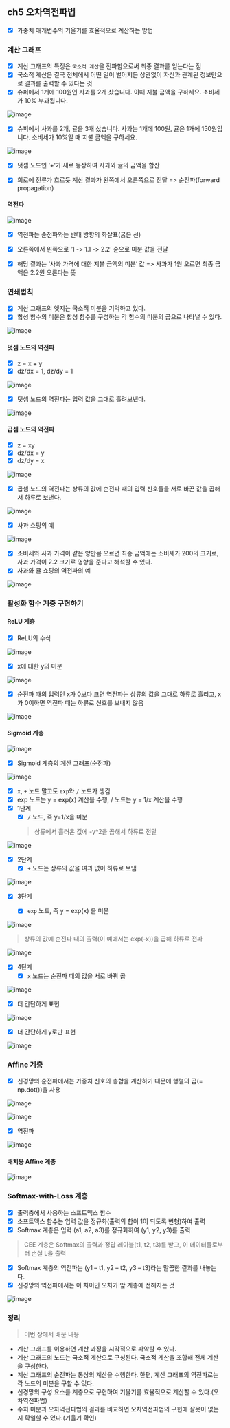 ## ch5 오차역전파법
- [x] 가중치 매개변수의 기울기를 효율적으로 계산하는 방법

### 계산 그래프

- [x] 계산 그래프의 특징은 `국소적 계산`을 전파함으로써 최종 결과를 얻는다는 점
- [x] 국소적 계산은 결국 전체에서 어떤 일이 벌어지든 상관없이 자신과 관계된 정보만으로 결과를 출력할 수 있다는 것  
- [x] 슈퍼에서 1개에 100원인 사과를 2개 샀습니다. 이때 지불 금액을 구하세요. 소비세가 10% 부과됩니다.

![image](https://user-images.githubusercontent.com/83503188/161944024-1b9cffd5-8a62-4963-8c3c-802aeca4dc1c.png)

- [x] 슈퍼에서 사과를 2개, 귤을 3개 샀습니다. 사과는 1개에 100원, 귤은 1개에 150원입니다. 소비세가 10%일 때 지불 금액을 구하세요.

![image](https://user-images.githubusercontent.com/83503188/161944032-0700a50a-fd6f-4f1e-ab91-ce1961aa8e81.png)
- [x] 덧셈 노드인 ‘+’가 새로 등장하여 사과와 귤의 금액을 합산
- [x] 회로에 전류가 흐르듯 계산 결과가 왼쪽에서 오른쪽으로 전달 => 순전파(forward propagation)



#### 역전파

![image](https://user-images.githubusercontent.com/83503188/161944039-fc9c7538-2fad-427b-84bf-29db871621b1.png)

- [x] 역전파는 순전파와는 반대 방향의 화살표(굵은 선)
- [x] 오른쪽에서 왼쪽으로 ‘1 -> 1.1 -> 2.2’ 순으로 미분 값을 전달
- [x] 해당 결과는 ‘사과 가격에 대한 지불 금액의 미분’ 값 => 사과가 1원 오르면 최종 금액은 2.2원 오른다는 뜻


### 연쇄법칙
- [x] 계산 그래프의 엣지는 국소적 미분을 기억하고 있다.
- [x] 합성 함수의 미분은 합성 함수를 구성하는 각 함수의 미분의 곱으로 나타낼 수 있다.

![image](https://user-images.githubusercontent.com/83503188/161944047-5e02f98e-e7a2-4109-b39c-ca0135ce2fc3.png)


#### 덧셈 노드의 역전파
- [x] z = x + y
- [x] dz/dx = 1, dz/dy = 1

![image](https://user-images.githubusercontent.com/83503188/161944060-4b06feb6-4bce-4d95-ae00-c1af08aa4381.png)



- [x] 덧셈 노드의 역전파는 입력 값을 그대로 흘려보낸다.

![image](https://user-images.githubusercontent.com/83503188/161944070-54fe7d31-57e8-4885-ae58-ceb6e00301ca.png)



#### 곱셈 노드의 역전파
- [x] z = xy
- [x] dz/dx = y
- [x] dz/dy = x

![image](https://user-images.githubusercontent.com/83503188/161944085-2ccc0493-cccb-4aa7-b184-540ecaa1071c.png)



- [x] 곱셈 노드의 역전파는 상류의 값에 순전파 때의 입력 신호들을 서로 바꾼 값을 곱해서 하류로 보낸다.

![image](https://user-images.githubusercontent.com/83503188/161944092-3e47b86f-dec7-4a75-8439-a98bb1587681.png)


- [x] 사과 쇼핑의 예

![image](https://user-images.githubusercontent.com/83503188/161944109-da5df4e4-8e2c-4585-9c5c-d538b203f096.png)


- [x] 소비세와 사과 가격이 같은 양만큼 오르면 최종 금액에는 소비세가 200의 크기로, 사과 가격이 2.2 크기로 영향을 준다고 해석할 수 있다.
- [x] 사과와 귤 쇼핑의 역전파의 예

![image](https://user-images.githubusercontent.com/83503188/161944126-4fabfcbb-5514-4f41-ba83-2320e7889ec8.png)


### 활성화 함수 계층 구현하기

#### ReLU 계층
- [x] ReLU의 수식

![image](https://user-images.githubusercontent.com/83503188/161946201-d787a3bc-24d1-4b4b-b68b-967f9b7dc05f.png)


- [x] x에 대한 y의 미분

![image](https://user-images.githubusercontent.com/83503188/161946227-4c8a77b1-76eb-494a-836e-5fd74b880476.png)


- [x] 순전파 때의 입력인 x가 0보다 크면 역전파는 상류의 값을 그대로 하류로 흘리고, x가 0이하면 역전파 때는 하류로 신호를 보내지 않음

![image](https://user-images.githubusercontent.com/83503188/161944137-2b8ed6e1-265c-48c4-b6a3-a03f7fd61e21.png)


#### Sigmoid 계층

![image](https://user-images.githubusercontent.com/83503188/161946790-defae857-98d1-4de2-b5f0-051ff4fc672f.png)


- [x] Sigmoid 계층의 계산 그래프(순전파)

![image](https://user-images.githubusercontent.com/83503188/161944145-b9d0ebca-f92c-451d-9e7c-b886d67a8a1e.png)



- [x] `x`, `+` 노드 말고도 `exp`와 `/` 노드가 생김
- [x] exp 노드는 y = exp(x) 계산을 수행, / 노드는 y = 1/x 계산을 수행
- [x] 1단계 
  - [x] `/` 노드, 즉 y=1/x을 미분
  > 상류에서 흘러온 값에 -y^2을 곱해서 하류로 전달

![image](https://user-images.githubusercontent.com/83503188/161944158-9893f3f4-6826-4ce3-b336-757e81254d8a.png)



- [x] 2단계
  - [x] `+` 노드는 상류의 값을 여과 없이 하류로 보냄

![image](https://user-images.githubusercontent.com/83503188/161944170-384738c4-6ab0-4e4e-91c8-169398c2d491.png)


- [x] 3단계	
  - [x] `exp` 노드, 즉 y = exp(x) 을 미분



![image](https://user-images.githubusercontent.com/83503188/161946604-b726ffe3-4080-4725-b00d-b289137d6f50.png)
  > 상류의 값에 순전파 때의 출력(이 예에서는 exp(-x))을 곱해 하류로 전파

![image](https://user-images.githubusercontent.com/83503188/161944181-5c58c9b1-c1f0-4840-b42b-e41edfca2f39.png)






- [x] 4단계
  - [x] `x` 노드는 순전파 때의 값을 서로 바꿔 곱

![image](https://user-images.githubusercontent.com/83503188/161944190-6cef18c5-29bd-483a-864b-34804fba10c5.png)



- [x] 더 간단하게 표현

![image](https://user-images.githubusercontent.com/83503188/161944203-955bf604-8333-4015-82a1-d76e5f9627c0.png)




- [x] 더 간단하게 y로만 표현

![image](https://user-images.githubusercontent.com/83503188/161946936-c5f776bb-b7a9-4b2a-b035-bb1ad2158d87.png)



### Affine 계층
- [x] 신경망의 순전파에서는 가중치 신호의 총합을 계산하기 때문에 행렬의 곱(= np.dot())을 사용

![image](https://user-images.githubusercontent.com/83503188/161947076-9e72e2de-0201-433f-b04d-00c504daafd2.png)

![image](https://user-images.githubusercontent.com/83503188/161944226-8528589e-e06e-4a63-8f0c-232c95a3abce.png)



- [x] 역전파

![image](https://user-images.githubusercontent.com/83503188/161944238-ba574594-6177-4c1d-86ca-50d7c349b516.png)


#### 배치용 Affine 계층

![image](https://user-images.githubusercontent.com/83503188/161947203-b02f34ca-55eb-4403-9eec-cedc5f0ed348.png)


### Softmax-with-Loss 계층
- [x] 출력층에서 사용하는 소프트맥스 함수
- [x] 소프트맥스 함수는 입력 값을 정규화(출력의 합이 1이 되도록 변형)하여 출력
- [x] Softmax 계층은 입력 (a1, a2, a3)를 정규화하여 (y1, y2, y3)를 출력
> CEE 계층은 Softmax의 출력과 정답 레이블(t1, t2, t3)를 받고, 이 데이터들로부터 손실 L을 출력
- [x] Softmax 계층의 역전파는 (y1 – t1, y2 – t2, y3 – t3)라는 말끔한 결과를 내놓는다.
- [x] 신경망의 역전파에서는 이 차이인 오차가 앞 계층에 전해지는 것

![image](https://user-images.githubusercontent.com/83503188/161944256-db7ca4ef-aac5-4a43-a09f-1ab8c42e06f0.png)


### 정리
> 이번 장에서 배운 내용
- 계산 그래프를 이용하면 계산 과정을 시각적으로 파악할 수 있다.
- 계산 그래프의 노드는 국소적 계산으로 구성된다. 국소적 계산을 조합해 전체 계산을 구성한다.
- 계산 그래프의 순전파는 통상의 계산을 수행한다. 한편, 계산 그래프의 역전파로는 각 노드의 미분을 구할 수 있다.
- 신경망의 구성 요소를 계층으로 구현하여 기울기를 효율적으로 계산할 수 있다.(오차역전파법)
- 수치 미분과 오차역전파법의 결과를 비교하면 오차역전파법의 구현에 잘못이 없는지 확일할 수 있다.(기울기 확인) 

